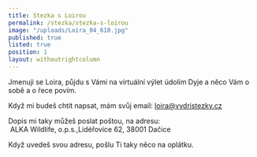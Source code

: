 ```yaml
---
title: Stezka s Loirou
permalink: /stezka/stezka-s-loirou
image: "/uploads/Loira_04_610.jpg"
published: true
listed: true
position: 1
layout: withoutrightcolumn
---
```

Jmenuji se Loira, půjdu s Vámi na virtuální výlet údolím Dyje a něco Vám
o sobě a o řece povím.

Když mi budeš chtít napsat, mám svůj email: loira@vydristezky.cz

Dopis mi taky můžeš poslat poštou, na adresu:  
 ALKA Wildlife, o.p.s.,Lidéřovice 62, 38001 Dačice

Když uvedeš svou adresu, pošlu Ti taky něco na oplátku.
